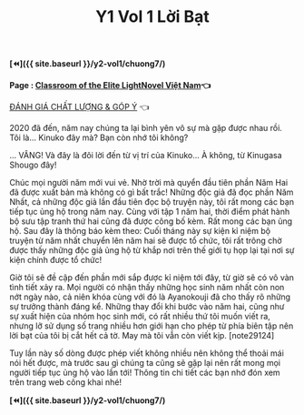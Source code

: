 ﻿---
layout: post
title: Y1 Vol 1 Lời Bạt
permalink: /y2-vol1/loibat/
---

**[⏪]({{ site.baseurl }}/y2-vol1/chuong7/)**

**Page : [Classroom of the Elite LightNovel Việt Nam](http://facebook.com/Classroom.of.the.Elite.VN)👈**

[ĐÁNH GIÁ CHẤT LƯỢNG & GÓP Ý](https://bit.ly/danhgiagopy) 👈

2020 đã đến, năm nay chúng ta lại bình yên vô sự mà gặp được nhau rồi. Tôi là\... Kinuko đây mà? Bạn còn nhớ tôi không?

\... VÂNG! Và đây là đôi lời đến từ vị trí của Kinuko\... À không, từ Kinugasa Shougo đây!

Chúc mọi người năm mới vui vẻ. Nhờ trời mà quyển đầu tiên phần Năm Hai đã được xuất bản mà không có gì bất trắc! Những độc giả đã đọc phần Năm Nhất, cả những độc giả lần đầu tiên đọc bộ truyện này, tôi rất mong các bạn tiếp tục ủng hộ trong năm nay. Cùng với tập 1 năm hai, thời điểm phát hành bộ sưu tập tranh thứ hai cũng đã được công bố kèm. Rất mong các bạn ủng hộ. Sau đây là thông báo kèm theo: Cuối tháng này sự kiện kỉ niệm bộ truyện từ năm nhất chuyển lên năm hai sẽ được tổ chức, tôi rất trông chờ được thấy những độc giả ủng hộ từ khắp nơi trên thế giới tụ họp lại tại nơi sự kiện chính được tổ chức!

Giờ tôi sẽ đề cập đến phần mới sắp được kỉ niệm tới đây, từ giờ sẽ có vô vàn tình tiết xảy ra. Mọi người có nhận thấy những học sinh năm nhất còn non nớt ngày nào, cả niên khóa cùng với đó là Ayanokouji đã cho thấy rõ những sự trưởng thành đáng kể. Những thay đổi khi bước vào năm hai, cũng như sự xuất hiện của nhóm học sinh mới, có rất nhiều thứ tôi muốn viết ra, nhưng lỡ sử dụng số trang nhiều hơn giới hạn cho phép từ phía biên tập nên lời bạt của tôi bị cắt hết cả tờ. May mà tôi vẫn còn viết kịp. \[note29124\]

Tuy lần này số dòng được phép viết không nhiều nên không thể thoải mái nói hết được, mà trước sau gì chúng ta cũng sẽ gặp lại nên rất mong mọi người tiếp tục ủng hộ vào lần tới! Thông tin chi tiết các bạn nhớ đón xem trên trang web công khai nhé!

**[⏪]({{ site.baseurl }}/y2-vol1/chuong7/)**
